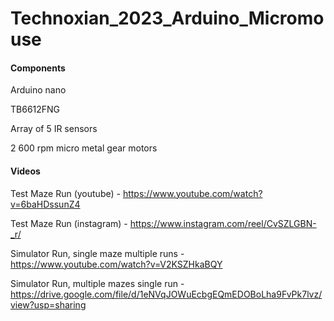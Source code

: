 # Technoxian_2023_Arduino_Micromouse

#### Components
Arduino nano

TB6612FNG

Array of 5 IR sensors

2 600 rpm micro metal gear motors


#### Videos
Test Maze Run (youtube) - https://www.youtube.com/watch?v=6baHDssunZ4

Test Maze Run (instagram) - https://www.instagram.com/reel/CvSZLGBN-_r/

Simulator Run, single maze multiple runs - https://www.youtube.com/watch?v=V2KSZHkaBQY

Simulator Run, multiple mazes single run - https://drive.google.com/file/d/1eNVqJOWuEcbgEQmEDOBoLha9FvPk7lvz/view?usp=sharing
